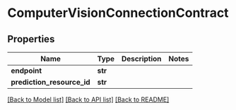 # ComputerVisionConnectionContract

## Properties
Name | Type | Description | Notes
------------ | ------------- | ------------- | -------------
**endpoint** | **str** |  | 
**prediction_resource_id** | **str** |  | 

[[Back to Model list]](../README.md#documentation-for-models) [[Back to API list]](../README.md#documentation-for-api-endpoints) [[Back to README]](../README.md)

